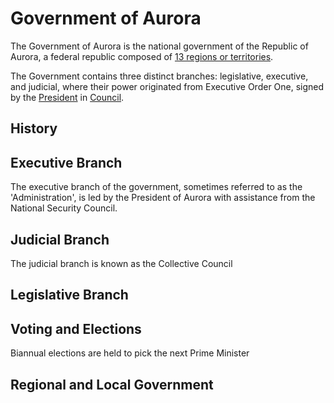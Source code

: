 # Government of Aurora

The Government of Aurora is the national government of the Republic of Aurora, a federal republic composed of [13 regions or territories](../../experience/getting-started/regions-and-territories.md).

The Government contains three distinct branches: legislative, executive, and judicial, where their power originated from Executive Order One, signed by the [President](executive-branch/president-of-aurora.md) in [Council](executive-branch/national-security-council.md).

## History

## Executive Branch

The executive branch of the government, sometimes referred to as the 'Administration', is led by the President of Aurora with assistance from the National Security Council.

## Judicial Branch

The judicial branch is known as the Collective Council

## Legislative Branch

## Voting and Elections

Biannual elections are held to pick the next Prime Minister

## Regional and Local Government&#x20;

